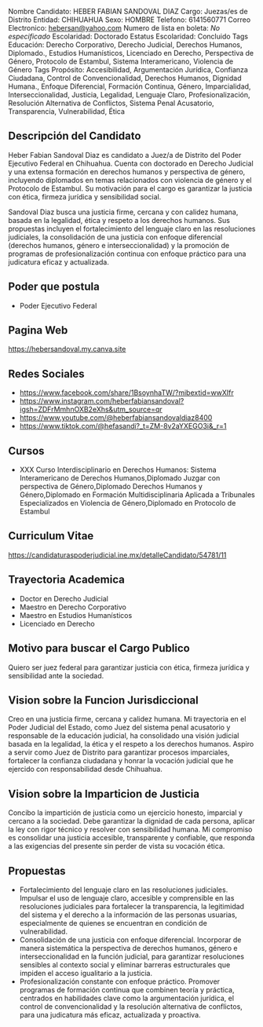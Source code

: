 Nombre Candidato: HEBER FABIAN SANDOVAL DIAZ
Cargo: Juezas/es de Distrito
Entidad: CHIHUAHUA
Sexo: HOMBRE
Telefono: 6141560771
Correo Electronico: hebersan@yahoo.com
Numero de lista en boleta: *No especificado*
Escolaridad: Doctorado
Estatus Escolaridad: Concluido
Tags Educación: Derecho Corporativo, Derecho Judicial, Derechos Humanos, Diplomado., Estudios Humanísticos, Licenciado en Derecho, Perspectiva de Género, Protocolo de Estambul, Sistema Interamericano, Violencia de Género
Tags Propósito: Accesibilidad, Argumentación Jurídica, Confianza Ciudadana, Control de Convencionalidad, Derechos Humanos, Dignidad Humana., Enfoque Diferencial, Formación Continua, Género, Imparcialidad, Interseccionalidad, Justicia, Legalidad, Lenguaje Claro, Profesionalización, Resolución Alternativa de Conflictos, Sistema Penal Acusatorio, Transparencia, Vulnerabilidad, Ética


## Descripción del Candidato 

Heber Fabian Sandoval Diaz es candidato a Juez/a de Distrito del Poder Ejecutivo Federal en Chihuahua. Cuenta con doctorado en Derecho Judicial y una extensa formación en derechos humanos y perspectiva de género, incluyendo diplomados en temas relacionados con violencia de género y el Protocolo de Estambul. Su motivación para el cargo es garantizar la justicia con ética, firmeza jurídica y sensibilidad social.

Sandoval Diaz busca una justicia firme, cercana y con calidez humana, basada en la legalidad, ética y respeto a los derechos humanos. Sus propuestas incluyen el fortalecimiento del lenguaje claro en las resoluciones judiciales, la consolidación de una justicia con enfoque diferencial (derechos humanos, género e interseccionalidad) y la promoción de programas de profesionalización continua con enfoque práctico para una judicatura eficaz y actualizada.


## Poder que postula

- Poder Ejecutivo Federal


## Pagina Web

https://hebersandoval.my.canva.site


## Redes Sociales

- https://www.facebook.com/share/1BsoynhaTW/?mibextid=wwXIfr
- https://www.instagram.com/heberfabiansandoval?igsh=ZDFrMmhnOXB2eXhs&utm_source=qr
- https://www.youtube.com/@heberfabiansandovaldiaz8400
- https://www.tiktok.com/@hefasandi?_t=ZM-8v2aYXEGO3i&_r=1


## Cursos

- XXX Curso Interdisciplinario en Derechos Humanos: Sistema Interamericano de Derechos Humanos,Diplomado Juzgar con perspectiva de Género,Diplomado Derechos Humanos y Género,Diplomado en Formación Multidisciplinaria Aplicada a Tribunales Especializados en Violencia de Género,Diplomado en Protocolo de Estambul


## Curriculum Vitae

https://candidaturaspoderjudicial.ine.mx/detalleCandidato/54781/11


## Trayectoria Academica

- Doctor en Derecho Judicial
- Maestro en Derecho Corporativo
- Maestro en Estudios Humanísticos
- Licenciado en Derecho


## Motivo para buscar el Cargo Publico

Quiero ser juez federal para garantizar justicia con ética, firmeza jurídica y sensibilidad ante la sociedad.


## Vision sobre la Funcion Jurisdiccional

Creo en una justicia firme, cercana y calidez humana. Mi trayectoria en el Poder Judicial del Estado, como Juez del sistema penal acusatorio y responsable de la educación judicial, ha consolidado una visión judicial basada en la legalidad, la ética y el respeto a los derechos humanos. Aspiro a servir como Juez de Distrito para garantizar procesos imparciales, fortalecer la confianza ciudadana y honrar la vocación judicial que he ejercido con responsabilidad desde Chihuahua.


## Vision sobre la Imparticion de Justicia

Concibo la impartición de justicia como un ejercicio honesto, imparcial y cercano a la sociedad. Debe garantizar la dignidad de cada persona, aplicar la ley con rigor técnico y resolver con sensibilidad humana. Mi compromiso es consolidar una justicia accesible, transparente y confiable, que responda a las exigencias del presente sin perder de vista su vocación ética.


## Propuestas

- Fortalecimiento del lenguaje claro en las resoluciones judiciales. Impulsar el uso de lenguaje claro, accesible y comprensible en las resoluciones judiciales para fortalecer la transparencia, la legitimidad del sistema y el derecho a la información de las personas usuarias, especialmente de quienes se encuentran en condición de vulnerabilidad.
- Consolidación de una justicia con enfoque diferencial. Incorporar de manera sistemática la perspectiva de derechos humanos, género e interseccionalidad en la función judicial, para garantizar resoluciones sensibles al contexto social y eliminar barreras estructurales que impiden el acceso igualitario a la justicia.
- Profesionalización constante con enfoque práctico. Promover programas de formación continua que combinen teoría y práctica, centrados en habilidades clave como la argumentación jurídica, el control de convencionalidad y la resolución alternativa de conflictos, para una judicatura más eficaz, actualizada y proactiva.

